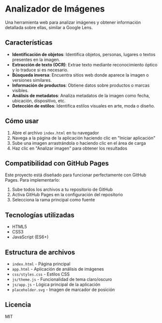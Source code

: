 # Analizador de Imágenes

Una herramienta web para analizar imágenes y obtener información detallada sobre ellas, similar a Google Lens.

## Características

- **Identificación de objetos**: Identifica objetos, personas, lugares o textos presentes en la imagen.
- **Extracción de texto (OCR)**: Extrae texto mediante reconocimiento óptico y lo traduce si es necesario.
- **Búsqueda inversa**: Encuentra sitios web donde aparece la imagen o versiones similares.
- **Información de productos**: Obtiene datos sobre productos o marcas visibles.
- **Análisis de metadatos**: Analiza metadatos de la imagen como fecha, ubicación, dispositivo, etc.
- **Detección de estilos**: Identifica estilos visuales en arte, moda o diseño.

## Cómo usar

1. Abre el archivo `index.html` en tu navegador
2. Navega a la página de la aplicación haciendo clic en "Iniciar aplicación"
3. Sube una imagen arrastrándola o haciendo clic en el área de carga
4. Haz clic en "Analizar imagen" para obtener los resultados

## Compatibilidad con GitHub Pages

Este proyecto está diseñado para funcionar perfectamente con GitHub Pages. Para implementarlo:

1. Sube todos los archivos a tu repositorio de GitHub
2. Activa GitHub Pages en la configuración del repositorio
3. Selecciona la rama principal como fuente

## Tecnologías utilizadas

- HTML5
- CSS3
- JavaScript (ES6+)

## Estructura de archivos

- `index.html` - Página principal
- `app.html` - Aplicación de análisis de imágenes
- `css/styles.css` - Estilos CSS
- `js/theme.js` - Funcionalidad de tema claro/oscuro
- `js/app.js` - Lógica principal de la aplicación
- `placeholder.svg` - Imagen de marcador de posición

## Licencia

MIT
